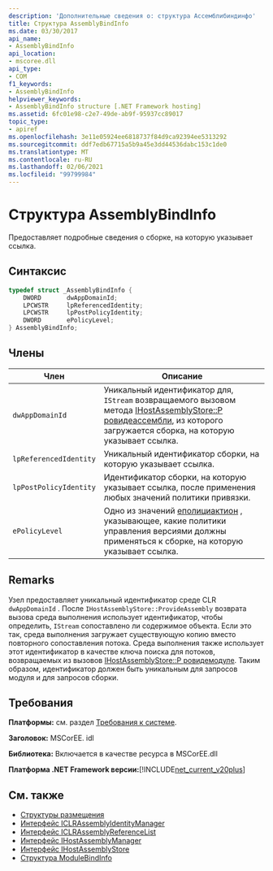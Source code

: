 ```yaml
---
description: 'Дополнительные сведения о: структура Ассемблибиндинфо'
title: Структура AssemblyBindInfo
ms.date: 03/30/2017
api_name:
- AssemblyBindInfo
api_location:
- mscoree.dll
api_type:
- COM
f1_keywords:
- AssemblyBindInfo
helpviewer_keywords:
- AssemblyBindInfo structure [.NET Framework hosting]
ms.assetid: 6fc01e98-c2e7-49de-ab9f-95937cc89017
topic_type:
- apiref
ms.openlocfilehash: 3e11e05924ee6818737f84d9ca92394ee5313292
ms.sourcegitcommit: ddf7edb67715a5b9a45e3dd44536dabc153c1de0
ms.translationtype: MT
ms.contentlocale: ru-RU
ms.lasthandoff: 02/06/2021
ms.locfileid: "99799984"
---
```

# <a name="assemblybindinfo-structure"></a>Структура AssemblyBindInfo

Предоставляет подробные сведения о сборке, на которую указывает ссылка.  
  
## <a name="syntax"></a>Синтаксис  
  
```cpp  
typedef struct _AssemblyBindInfo {  
    DWORD       dwAppDomainId;  
    LPCWSTR     lpReferencedIdentity;  
    LPCWSTR     lpPostPolicyIdentity;  
    DWORD       ePolicyLevel;  
} AssemblyBindInfo;  
```  
  
## <a name="members"></a>Члены  
  
|Член|Описание|  
|------------|-----------------|  
|`dwAppDomainId`|Уникальный идентификатор для, `IStream` возвращаемого вызовом метода [IHostAssemblyStore::P ровидеассембли](ihostassemblystore-provideassembly-method.md), из которого загружается сборка, на которую указывает ссылка.|  
|`lpReferencedIdentity`|Уникальный идентификатор сборки, на которую указывает ссылка.|  
|`lpPostPolicyIdentity`|Идентификатор сборки, на которую указывает ссылка, после применения любых значений политики привязки.|  
|`ePolicyLevel`|Одно из значений [еполициактион](epolicyaction-enumeration.md) , указывающее, какие политики управления версиями должны применяться к сборке, на которую указывает ссылка.|  
  
## <a name="remarks"></a>Remarks  

 Узел предоставляет уникальный идентификатор среде CLR `dwAppDomainId` . После `IHostAssemblyStore::ProvideAssembly` возврата вызова среда выполнения использует идентификатор, чтобы определить, `IStream` сопоставлено ли содержимое объекта. Если это так, среда выполнения загружает существующую копию вместо повторного сопоставления потока. Среда выполнения также использует этот идентификатор в качестве ключа поиска для потоков, возвращаемых из вызовов [IHostAssemblyStore::P ровидемодуле](ihostassemblystore-providemodule-method.md). Таким образом, идентификатор должен быть уникальным для запросов модуля и для запросов сборки.  
  
## <a name="requirements"></a>Требования  

 **Платформы:** см. раздел [Требования к системе](../../get-started/system-requirements.md).  
  
 **Заголовок:** MSCorEE. idl  
  
 **Библиотека:** Включается в качестве ресурса в MSCorEE.dll  
  
 **Платформа .NET Framework версии:**[!INCLUDE[net_current_v20plus](../../../../includes/net-current-v20plus-md.md)]  
  
## <a name="see-also"></a>См. также

- [Структуры размещения](hosting-structures.md)
- [Интерфейс ICLRAssemblyIdentityManager](iclrassemblyidentitymanager-interface.md)
- [Интерфейс ICLRAssemblyReferenceList](iclrassemblyreferencelist-interface.md)
- [Интерфейс IHostAssemblyManager](ihostassemblymanager-interface.md)
- [Интерфейс IHostAssemblyStore](ihostassemblystore-interface.md)
- [Структура ModuleBindInfo](modulebindinfo-structure.md)
